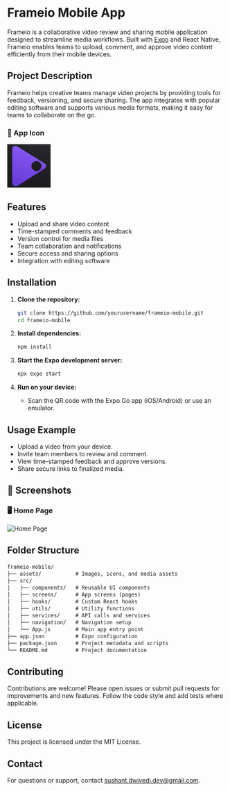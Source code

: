 # Frameio Mobile App

Frameio is a collaborative video review and sharing mobile application designed to streamline media workflows. Built with [Expo](https://expo.dev/) and React Native, Frameio enables teams to upload, comment, and approve video content efficiently from their mobile devices.

## Project Description

Frameio helps creative teams manage video projects by providing tools for feedback, versioning, and secure sharing. The app integrates with popular editing software and supports various media formats, making it easy for teams to collaborate on the go.

### 🔷 App Icon
<img src="assets/icon.png" alt="App Icon" width="100"/>


## Features

- Upload and share video content
- Time-stamped comments and feedback
- Version control for media files
- Team collaboration and notifications
- Secure access and sharing options
- Integration with editing software

## Installation

1. **Clone the repository:**
    ```bash
    git clone https://github.com/yourusername/frameio-mobile.git
    cd frameio-mobile
    ```

2. **Install dependencies:**
    ```bash
    npm install
    ```

3. **Start the Expo development server:**
    ```bash
    npx expo start
    ```

4. **Run on your device:**
    - Scan the QR code with the Expo Go app (iOS/Android) or use an emulator.

## Usage Example

- Upload a video from your device.
- Invite team members to review and comment.
- View time-stamped feedback and approve versions.
- Share secure links to finalized media.

## 📸 Screenshots

### 🖥️ Home Page
![Home Page](assets/screenshot1.png)


## Folder Structure

```
frameio-mobile/
├── assets/           # Images, icons, and media assets
├── src/
│   ├── components/   # Reusable UI components
│   ├── screens/      # App screens (pages)
│   ├── hooks/        # Custom React hooks
│   ├── utils/        # Utility functions
│   ├── services/     # API calls and services
│   ├── navigation/   # Navigation setup
│   └── App.js        # Main app entry point
├── app.json          # Expo configuration
├── package.json      # Project metadata and scripts
└── README.md         # Project documentation
```

## Contributing

Contributions are welcome! Please open issues or submit pull requests for improvements and new features. Follow the code style and add tests where applicable.

## License

This project is licensed under the MIT License.

## Contact

For questions or support, contact [sushant.dwivedi.dev@gmail.com](mailto:sushant.dwivedi.dev@gmail.com).